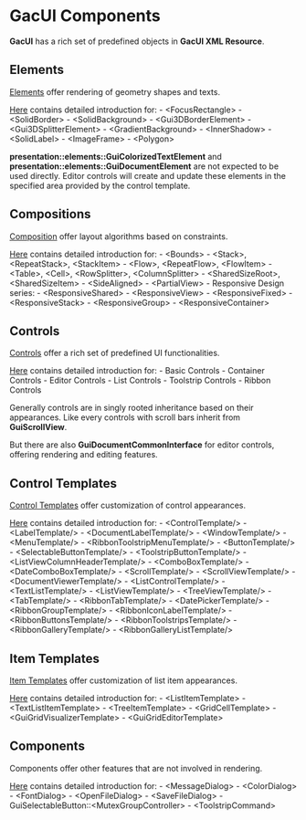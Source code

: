 # GacUI Components

**GacUI** has a rich set of predefined objects in **GacUI XML Resource**.

## Elements

[Elements](../.././gacui/kb/elements.md) offer rendering of geometry shapes and texts.

[Here](../.././gacui/components/elements/home.md) contains detailed introduction for: - \<FocusRectangle\> - \<SolidBorder\> - \<SolidBackground\> - \<Gui3DBorderElement\> - \<Gui3DSplitterElement\> - \<GradientBackground\> - \<InnerShadow\> - \<SolidLabel\> - \<ImageFrame\> - \<Polygon\>

**presentation::elements::GuiColorizedTextElement** and **presentation::elements::GuiDocumentElement** are not expected to be used directly. Editor controls will create and update these elements in the specified area provided by the control template.

## Compositions

[Composition](../.././gacui/kb/compositions.md) offer layout algorithms based on constraints.

[Here](../.././gacui/components/compositions/home.md) contains detailed introduction for: - \<Bounds\> - \<Stack\>, \<RepeatStack\>, \<StackItem\> - \<Flow\>, \<RepeatFlow\>, \<FlowItem\> - \<Table\>, \<Cell\>, \<RowSplitter\>, \<ColumnSplitter\> - \<SharedSizeRoot\>, \<SharedSizeItem\> - \<SideAligned\> - \<PartialView\> - Responsive Design series: - \<ResponsiveShared\> - \<ResponsiveView\> - \<ResponsiveFixed\> - \<ResponsiveStack\> - \<ResponsiveGroup\> - \<ResponsiveContainer\>

## Controls

[Controls](../.././gacui/kb/controls.md) offer a rich set of predefined UI functionalities.

[Here](../.././gacui/components/controls/home.md) contains detailed introduction for: - Basic Controls - Container Controls - Editor Controls - List Controls - Toolstrip Controls - Ribbon Controls

Generally controls are in singly rooted inheritance based on their appearances. Like every controls with scroll bars inherit from **GuiScrollView**.

But there are also **GuiDocumentCommonInterface** for editor controls, offering rendering and editing features.

## Control Templates

[Control Templates](../.././gacui/kb/ctemplates.md) offer customization of control appearances.

[Here](../.././gacui/components/ctemplates/home.md) contains detailed introduction for: - \<ControlTemplate/\> - \<LabelTemplate/\> - \<DocumentLabelTemplate/\> - \<WindowTemplate/\> - \<MenuTemplate/\> - \<RibbonToolstripMenuTemplate/\> - \<ButtonTemplate/\> - \<SelectableButtonTemplate/\> - \<ToolstripButtonTemplate/\> - \<ListViewColumnHeaderTemplate/\> - \<ComboBoxTemplate/\> - \<DateComboBoxTemplate/\> - \<ScrollTemplate/\> - \<ScrollViewTemplate/\> - \<DocumentViewerTemplate/\> - \<ListControlTemplate/\> - \<TextListTemplate/\> - \<ListViewTemplate/\> - \<TreeViewTemplate/\> - \<TabTemplate/\> - \<RibbonTabTemplate/\> - \<DatePickerTemplate/\> - \<RibbonGroupTemplate/\> - \<RibbonIconLabelTemplate/\> - \<RibbonButtonsTemplate/\> - \<RibbonToolstripsTemplate/\> - \<RibbonGalleryTemplate/\> - \<RibbonGalleryListTemplate/\>

## Item Templates

[Item Templates](../.././gacui/kb/itemplates.md) offer customization of list item appearances.

[Here](../.././gacui/components/itemplates/home.md) contains detailed introduction for: - \<ListItemTemplate\> - \<TextListItemTemplate\> - \<TreeItemTemplate\> - \<GridCellTemplate\> - \<GuiGridVisualizerTemplate\> - \<GuiGridEditorTemplate\>

## Components

Components offer other features that are not involved in rendering.

[Here](../.././gacui/components/components/home.md) contains detailed introduction for: - \<MessageDialog\> - \<ColorDialog\> - \<FontDialog\> - \<OpenFileDialog\> - \<SaveFileDialog\> - GuiSelectableButton::\<MutexGroupController\> - \<ToolstripCommand\>

